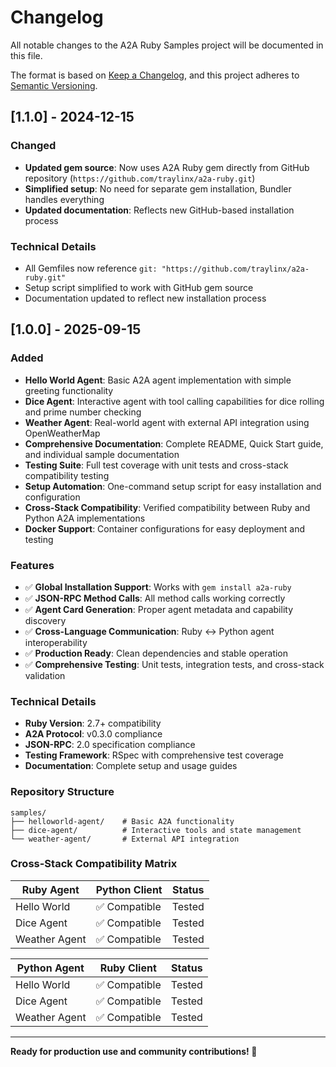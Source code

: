 # Changelog

All notable changes to the A2A Ruby Samples project will be documented in this file.

The format is based on [Keep a Changelog](https://keepachangelog.com/en/1.0.0/),
and this project adheres to [Semantic Versioning](https://semver.org/spec/v2.0.0.html).

## [1.1.0] - 2024-12-15

### Changed
- **Updated gem source**: Now uses A2A Ruby gem directly from GitHub repository (`https://github.com/traylinx/a2a-ruby.git`)
- **Simplified setup**: No need for separate gem installation, Bundler handles everything
- **Updated documentation**: Reflects new GitHub-based installation process

### Technical Details
- All Gemfiles now reference `git: "https://github.com/traylinx/a2a-ruby.git"`
- Setup script simplified to work with GitHub gem source
- Documentation updated to reflect new installation process

## [1.0.0] - 2025-09-15

### Added
- **Hello World Agent**: Basic A2A agent implementation with simple greeting functionality
- **Dice Agent**: Interactive agent with tool calling capabilities for dice rolling and prime number checking
- **Weather Agent**: Real-world agent with external API integration using OpenWeatherMap
- **Comprehensive Documentation**: Complete README, Quick Start guide, and individual sample documentation
- **Testing Suite**: Full test coverage with unit tests and cross-stack compatibility testing
- **Setup Automation**: One-command setup script for easy installation and configuration
- **Cross-Stack Compatibility**: Verified compatibility between Ruby and Python A2A implementations
- **Docker Support**: Container configurations for easy deployment and testing

### Features
- ✅ **Global Installation Support**: Works with `gem install a2a-ruby`
- ✅ **JSON-RPC Method Calls**: All method calls working correctly
- ✅ **Agent Card Generation**: Proper agent metadata and capability discovery
- ✅ **Cross-Language Communication**: Ruby ↔ Python agent interoperability
- ✅ **Production Ready**: Clean dependencies and stable operation
- ✅ **Comprehensive Testing**: Unit tests, integration tests, and cross-stack validation

### Technical Details
- **Ruby Version**: 2.7+ compatibility
- **A2A Protocol**: v0.3.0 compliance
- **JSON-RPC**: 2.0 specification compliance
- **Testing Framework**: RSpec with comprehensive test coverage
- **Documentation**: Complete setup and usage guides

### Repository Structure
```
samples/
├── helloworld-agent/    # Basic A2A functionality
├── dice-agent/          # Interactive tools and state management
└── weather-agent/       # External API integration
```

### Cross-Stack Compatibility Matrix
| Ruby Agent | Python Client | Status |
|------------|---------------|--------|
| Hello World | ✅ Compatible | Tested |
| Dice Agent | ✅ Compatible | Tested |
| Weather Agent | ✅ Compatible | Tested |

| Python Agent | Ruby Client | Status |
|---------------|-------------|--------|
| Hello World | ✅ Compatible | Tested |
| Dice Agent | ✅ Compatible | Tested |
| Weather Agent | ✅ Compatible | Tested |

---

**Ready for production use and community contributions! 🎉**